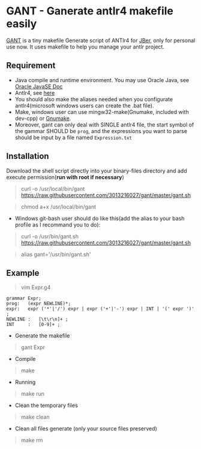# GANT - Ganerate antlr4 makefile easily

[GANT](https://github.com/3013216027/gant) is a tiny makefile Generate script of ANTlr4 for [JBer](http://zhengdongjian.xyz), only for personal use now. It uses makefile to help you manage your antlr project.

## Requirement
- Java compile and runtime environment. You may use Oracle Java, see [Oracle JavaSE Doc](http://docs.oracle.com/javase/8/docs/technotes/guides/install/install_overview.html)
- Antlr4, see [here](http://www.antlr.org/)
 - You should also make the aliases needed when you configurate antlr4(microsoft windows users can create the .bat file).
- Make, windows user can use mingw32-make(Gnumake, included with dev-cpp) or [Gnumake](http://gnuwin32.sourceforge.net/packages/make.htm).
- Moreover, gant can only deal with SINGLE antlr4 file, the start symbol of the gammar SHOULD be `prog`, and the expressions you want to parse should be input by a file named `Expression.txt`


## Installation
Download the shell script directly into your binary-files directory and add execute permission(**run with root if necessary**)
> curl -o /usr/local/bin/gant https://raw.githubusercontent.com/3013216027/gant/master/gant.sh

> chmod a+x /usr/local/bin/gant

- Windows git-bash user should do like this(add the alias to your bash profile as I recommand you to do):

> curl -o /usr/bin/gant.sh https://raw.githubusercontent.com/3013216027/gant/master/gant.sh

> alias gant='/usr/bin/gant.sh'

## Example

> vim Expr.g4

```
grammar Expr;
prog:	(expr NEWLINE)*;
expr:	expr ('*'|'/') expr | expr ('+'|'-') expr | INT | '(' expr ')' ;
NEWLINE	:	[\t\r\n]+ ;
INT		:	[0-9]+ ;
```

- Generate the makefile
> gant Expr

- Compile
> make

- Running
> make run

- Clean the temporary files
> make clean

- Clean all files generate (only your source files preserved)
> make rm
